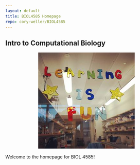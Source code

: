 ```yaml
---
layout: default
title: BIOL4585 Homepage
repo: cory-weller/BIOL4585
---
```


## Intro to Computational Biology

<center><img src="/assets/img/lab_stickers.jpg" width="300" height="300"></center>

Welcome to the homepage for BIOL 4585!
